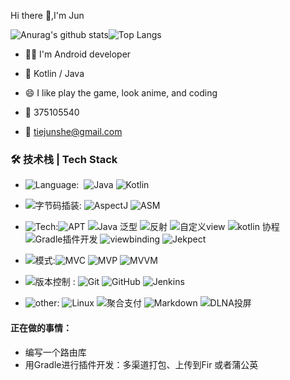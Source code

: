 Hi there 👋,I'm Jun


![Anurag's github stats](https://github-readme-stats.vercel.app/api?username=shetiejun&theme=vue-dark)![Top Langs](https://github-readme-stats.vercel.app/api/top-langs/?username=shetiejun&layout=compact&theme=vue-dark)

- 🙋‍♂️ I'm Android developer

- 🤹  Kotlin / Java
- 😄  I like play the game, look anime, and coding
-  :penguin:  375105540 
-  :email: tiejunshe@gmail.com

### 🛠 技术栈 | Tech Stack

- ![Language](https://img.shields.io/badge/-Language-333333?style=flat&logo=Language&logoColor=007396):&#160; ![Java](https://img.shields.io/badge/-Java-333333?style=flat&logo=Java&logoColor=FE6D4B)  ![Kotlin](https://img.shields.io/badge/-Kotlin-333333?style=flat&logo=Kotlin&logoColor=a3e496)
- ![字节码插装](https://img.shields.io/badge/-byte-333333?style=flat&logo=byte&logoColor=FE6D4B): ![AspectJ](https://img.shields.io/badge/-AspectJ-333333?style=flat&logo=AspectJ&logoColor=FE6D4B)  ![ASM](https://img.shields.io/badge/-ASM-333333?style=flat&logo=ASM&logoColor=FE6D4B)
- ![Tech](https://img.shields.io/badge/-technology-333333?style=flat&logo=fire&logoColor=007396):![APT](https://img.shields.io/badge/-APT-333333?style=flat&logo=APT&logoColor=FE6D4B)  ![Java 泛型](https://img.shields.io/badge/-Java泛型-333333?style=flat&logo=Java&logoColor=FE6D4B)   ![反射](https://img.shields.io/badge/-reflect-333333?style=flat&logo=reflect&logoColor=FE6D4B)   ![自定义view](https://img.shields.io/badge/-自定义view-333333?style=flat&logo=view&logoColor=FE6D4B)    ![kotlin  协程](https://img.shields.io/badge/-kotlin协程-333333?style=flat&logo=kotlin&logoColor=FE6D4B)    ![ Gradle插件开发](https://img.shields.io/badge/-Gradle插件开发-333333?style=flat&logo=Gradle&logoColor=FE6D4B)  ![ viewbinding](https://img.shields.io/badge/-Viewbinding-333333?style=flat&logo=Android&logoColor=FE6D4B)   ![ Jekpect](https://img.shields.io/badge/-Jekpect-333333?style=flat&logo=Android&logoColor=FE6D4B) 
- ![模式](https://img.shields.io/badge/-模式-333333?style=flat&logo=fire&logoColor=007396):![MVC](https://img.shields.io/badge/-MVC-333333?style=flat&logo=frame&logoColor=5A9AEF)  ![MVP](https://img.shields.io/badge/-MVP-333333?style=flat&logo=frame&logoColor=5A9AEF)   ![MVVM](https://img.shields.io/badge/-MVVM-333333?style=flat&logo=frame&logoColor=5A9AEF) 
- ![版本控制](https://img.shields.io/badge/-版本控制-333333?style=flat&logo=fire&logoColor=007396) : ![Git](https://img.shields.io/badge/-Git-333333?style=flat&logo=git)   ![GitHub](https://img.shields.io/badge/-GitHub-333333?style=flat&logo=github)     ![Jenkins](https://img.shields.io/badge/-Jenkins-333333?style=flat&logo=Jenkins)  

- ![other](https://img.shields.io/badge/-other-333333?style=flat&logo=fire&logoColor=007396):  ![Linux](https://img.shields.io/badge/-Linux-333333?style=flat&logo=Linux&logoColor=FCC624)   ![聚合支付](https://img.shields.io/badge/-聚合支付-333333?style=flat&logo=payoneer&logoColor=FF4800)   ![Markdown](https://img.shields.io/badge/-Markdown-333333?style=flat&logo=markdown)   ![DLNA投屏](https://img.shields.io/badge/-DLNA投屏-333333?style=flat&logo=DLNA)

#### 正在做的事情：

- 编写一个路由库
- 用Gradle进行插件开发：多渠道打包、上传到Fir 或者蒲公英






